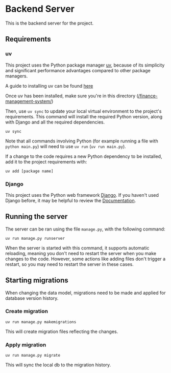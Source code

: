 # Backend Server

This is the backend server for the project. 

## Requirements
### uv

This project uses the Python package manager [uv](https://github.com/astral-sh/uv), 
because of its simplicity and significant performance advantages compared to other package managers.

A guide to installing uv can be found [here](https://github.com/astral-sh/uv)

Once uv has been installed, make sure you're in this directory ([/finance-management-system/](/finance-management-system))

Then, use `uv sync` to update your local virtual environment to the project's requirements. This command will install the required Python version, along with Django and all the required dependencies.
```
uv sync
```
Note that all commands involving Python (for example running a file with `python main.py`) will need to use `uv run` (`uv run main.py`).

If a change to the code requires a new Python dependency to be installed, add it to the project requirements with:
```
uv add [package name]
```

### Django

This project uses the Python web framework [Django](https://www.djangoproject.com/). If you haven't used Django before, it may be helpful to review the [Documentation](https://docs.djangoproject.com/).

## Running the server

The server can be ran using the file `manage.py`, with the following command:
```
uv run manage.py runserver
```
When the server is started with this command, it supports automatic reloading, meaning you don't need to restart the server when you make changes to the code. However, some actions like adding files don't trigger a restart, so you may need to restart the server in these cases.

## Starting migrations

When changing the data model, migrations need to be made and applied for database version history.

### Create migration

```
uv run manage.py makemigrations
```

This will create migration files reflecting the changes.

### Apply migration

```
uv run manage.py migrate
```

This will sync the local db to the migration history.